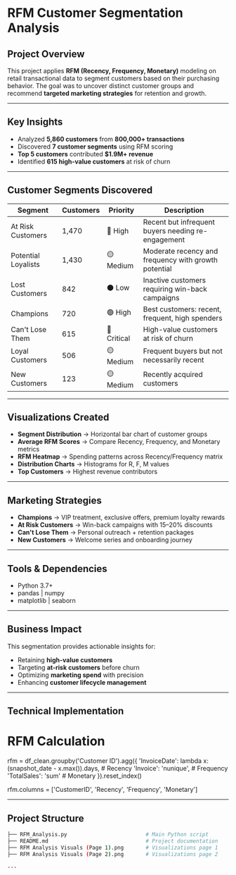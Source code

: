 #  RFM Customer Segmentation Analysis  

##  Project Overview  
This project applies **RFM (Recency, Frequency, Monetary)** modeling on retail transactional data to segment customers based on their purchasing behavior. The goal was to uncover distinct customer groups and recommend **targeted marketing strategies** for retention and growth.  

---

##  Key Insights  
- Analyzed **5,860 customers** from **800,000+ transactions**  
- Discovered **7 customer segments** using RFM scoring  
- **Top 5 customers** contributed **$1.9M+ revenue**  
- Identified **615 high-value customers** at risk of churn  

---

##  Customer Segments Discovered  

| Segment             | Customers | Priority   | Description |
|---------------------|-----------|------------|-------------|
| At Risk Customers   | 1,470     | 🔴 High    | Recent but infrequent buyers needing re-engagement |
| Potential Loyalists | 1,430     | 🟡 Medium  | Moderate recency and frequency with growth potential |
| Lost Customers      | 842       | ⚫ Low     | Inactive customers requiring win-back campaigns |
| Champions           | 720       | 🟢 High    | Best customers: recent, frequent, high spenders |
| Can't Lose Them     | 615       | 🔴 Critical| High-value customers at risk of churn |
| Loyal Customers     | 506       | 🟡 Medium  | Frequent buyers but not necessarily recent |
| New Customers       | 123       | 🟡 Medium  | Recently acquired customers |

---

##  Visualizations Created  
-  **Segment Distribution** → Horizontal bar chart of customer groups  
-  **Average RFM Scores** → Compare Recency, Frequency, and Monetary metrics  
-  **RFM Heatmap** → Spending patterns across Recency/Frequency matrix  
-  **Distribution Charts** → Histograms for R, F, M values  
-  **Top Customers** → Highest revenue contributors  

---

##  Marketing Strategies  
-  **Champions** → VIP treatment, exclusive offers, premium loyalty rewards  
-  **At Risk Customers** → Win-back campaigns with 15–20% discounts  
-  **Can't Lose Them** → Personal outreach + retention packages  
-  **New Customers** → Welcome series and onboarding journey  

---

##  Tools & Dependencies  
-  Python 3.7+  
-  pandas | numpy  
-  matplotlib | seaborn  

---

##  Business Impact  
This segmentation provides actionable insights for:  
- Retaining **high-value customers**  
- Targeting **at-risk customers** before churn  
- Optimizing **marketing spend** with precision  
- Enhancing **customer lifecycle management**  


---


##  Technical Implementation
# RFM Calculation
rfm = df_clean.groupby('Customer ID').agg({
    'InvoiceDate': lambda x: (snapshot_date - x.max()).days,  # Recency
    'Invoice': 'nunique',                                    # Frequency
    'TotalSales': 'sum'                                      # Monetary
}).reset_index()

rfm.columns = ['CustomerID', 'Recency', 'Frequency', 'Monetary']


---


##  Project Structure  

```bash
├── RFM_Analysis.py                         # Main Python script
├── README.md                               # Project documentation
├── RFM Analysis Visuals (Page 1).png       # Visualizations page 1
├── RFM Analysis Visuals (Page 2).png       # Visualizations page 2

---

